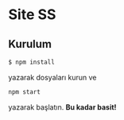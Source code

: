 # Site SS

## Kurulum
```sh
$ npm install
```
yazarak dosyaları kurun ve
```sh
npm start
```
yazarak başlatın. 
**Bu kadar basit!**
